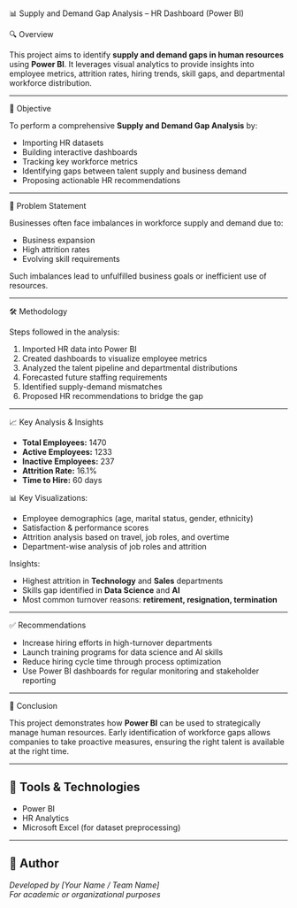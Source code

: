 📊 Supply and Demand Gap Analysis – HR Dashboard (Power BI)

🔍 Overview

This project aims to identify **supply and demand gaps in human resources** using **Power BI**. It leverages visual analytics to provide insights into employee metrics, attrition rates, hiring trends, skill gaps, and departmental workforce distribution.

---

🎯 Objective

To perform a comprehensive **Supply and Demand Gap Analysis** by:
- Importing HR datasets
- Building interactive dashboards
- Tracking key workforce metrics
- Identifying gaps between talent supply and business demand
- Proposing actionable HR recommendations

---

🧩 Problem Statement

Businesses often face imbalances in workforce supply and demand due to:
- Business expansion
- High attrition rates
- Evolving skill requirements

Such imbalances lead to unfulfilled business goals or inefficient use of resources.

---

🛠️ Methodology

Steps followed in the analysis:
1. Imported HR data into Power BI
2. Created dashboards to visualize employee metrics
3. Analyzed the talent pipeline and departmental distributions
4. Forecasted future staffing requirements
5. Identified supply-demand mismatches
6. Proposed HR recommendations to bridge the gap

---

📈 Key Analysis & Insights

- **Total Employees:** 1470  
- **Active Employees:** 1233  
- **Inactive Employees:** 237  
- **Attrition Rate:** 16.1%  
- **Time to Hire:** 60 days  

📊 Key Visualizations:
- Employee demographics (age, marital status, gender, ethnicity)
- Satisfaction & performance scores
- Attrition analysis based on travel, job roles, and overtime
- Department-wise analysis of job roles and attrition

 Insights:
- Highest attrition in **Technology** and **Sales** departments
- Skills gap identified in **Data Science** and **AI**
- Most common turnover reasons: **retirement, resignation, termination**

---

✅ Recommendations

- Increase hiring efforts in high-turnover departments
- Launch training programs for data science and AI skills
- Reduce hiring cycle time through process optimization
- Use Power BI dashboards for regular monitoring and stakeholder reporting

---

🧾 Conclusion

This project demonstrates how **Power BI** can be used to strategically manage human resources. Early identification of workforce gaps allows companies to take proactive measures, ensuring the right talent is available at the right time.

---

## 📂 Tools & Technologies
- Power BI
- HR Analytics
- Microsoft Excel (for dataset preprocessing)

---

## 📌 Author

*Developed by [Your Name / Team Name]*  
*For academic or organizational purposes*
